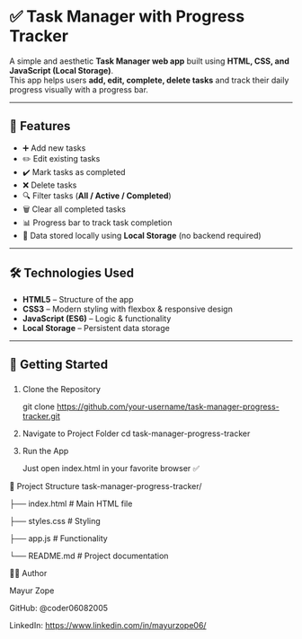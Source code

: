 # ✅ Task Manager with Progress Tracker

A simple and aesthetic **Task Manager web app** built using **HTML, CSS, and JavaScript (Local Storage)**.  
This app helps users **add, edit, complete, delete tasks** and track their daily progress visually with a progress bar.

---

## 🌟 Features

- ➕ Add new tasks
- ✏️ Edit existing tasks
- ✔️ Mark tasks as completed
- ❌ Delete tasks
- 🔍 Filter tasks (**All / Active / Completed**)
- 🗑️ Clear all completed tasks
- 📊 Progress bar to track task completion
- 💾 Data stored locally using **Local Storage** (no backend required)

---

## 🛠️ Technologies Used

- **HTML5** – Structure of the app
- **CSS3** – Modern styling with flexbox & responsive design
- **JavaScript (ES6)** – Logic & functionality
- **Local Storage** – Persistent data storage

---

## 🚀 Getting Started

###

1. Clone the Repository

   git clone https://github.com/your-username/task-manager-progress-tracker.git

2. Navigate to Project Folder
   cd task-manager-progress-tracker

3. Run the App

   Just open index.html in your favorite browser ✅

📂 Project Structure
task-manager-progress-tracker/

├── index.html      # Main HTML file

├── styles.css      # Styling

├── app.js          # Functionality

└── README.md       # Project documentation

👨‍💻 Author

Mayur Zope

GitHub: @coder06082005

LinkedIn: https://www.linkedin.com/in/mayurzope06/

